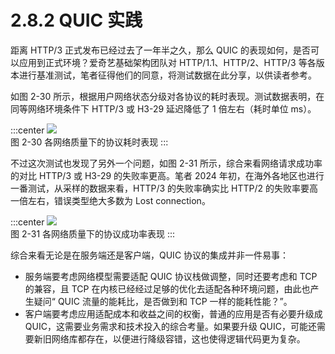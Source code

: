 # 2.8.2 QUIC 实践

距离 HTTP/3 正式发布已经过去了一年半之久，那么 QUIC 的表现如何，是否可以应用到正式环境？爱奇艺基础架构团队对 HTTP/1.1、HTTP/2、HTTP/3 等各版本进行基准测试，笔者征得他们的同意，将测试数据在此分享，以供读者参考。

如图 2-30 所示，根据用户网络状态分级对各协议的耗时表现。测试数据表明，在同等网络环境条件下 HTTP/3 或 H3-29 延迟降低了 1 倍左右（耗时单位 ms）。

:::center
  ![](../assets/quic-1.png)<br/>
 图 2-30 各网络质量下的协议耗时表现
:::

不过这次测试也发现了另外一个问题，如图 2-31 所示，综合来看网络请求成功率的对比 HTTP/3 或 H3-29 的失败率更高。笔者 2024 年初，在海外各地区也进行一番测试，从采样的数据来看，HTTP/3 的失败率确实比 HTTP/2 的失败率要高一倍左右，错误类型绝大多数为 Lost connection。

:::center
  ![](../assets/quic-3.png)<br/>
 图 2-31 各网络质量下的协议成功率表现
:::

综合来看无论是在服务端还是客户端，QUIC 协议的集成并非一件易事：

- 服务端要考虑网络模型需要适配 QUIC 协议栈做调整，同时还要考虑和 TCP 的兼容，且 TCP 在内核已经经过足够的优化去适配各种环境问题，由此也产生疑问“ QUIC 流量的能耗比，是否做到和 TCP 一样的能耗性能？”。
- 客户端要考虑应用适配成本和收益之间的权衡，普通的应用是否有必要升级成 QUIC，这需要业务需求和技术投入的综合考量。如果要升级 QUIC，可能还需要新旧网络库都存在，以便进行降级容错，这也使得逻辑代码更为复杂。